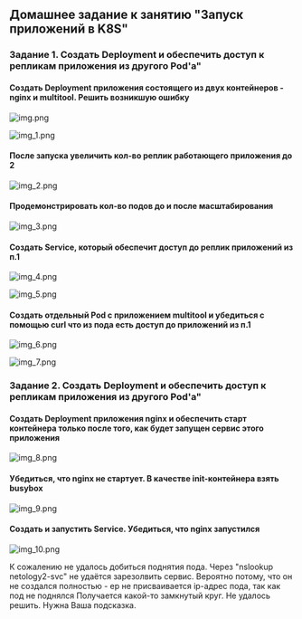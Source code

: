 ## Домашнее задание к занятию "Запуск приложений в K8S" ##

### Задание 1. Создать Deployment и обеспечить доступ к репликам приложения из другого Pod'а" ###

#### Создать Deployment приложения состоящего из двух контейнеров - nginx и multitool. Решить возникшую ошибку ####

![img.png](img.png)

![img_1.png](img_1.png)

#### После запуска увеличить кол-во реплик работающего приложения до 2 ####

![img_2.png](img_2.png)

#### Продемонстрировать кол-во подов до и после масштабирования ####

![img_3.png](img_3.png)

#### Создать Service, который обеспечит доступ до реплик приложений из п.1 ####

![img_4.png](img_4.png)

![img_5.png](img_5.png)

#### Создать отдельный Pod с приложением multitool и убедиться с помощью curl что из пода есть доступ до приложений из п.1 ####

![img_6.png](img_6.png)

![img_7.png](img_7.png)

### Задание 2. Создать Deployment и обеспечить доступ к репликам приложения из другого Pod'а" ###

#### Создать Deployment приложения nginx и обеспечить старт контейнера только после того, как будет запущен сервис этого приложения ####

![img_8.png](img_8.png)

#### Убедиться, что nginx не стартует. В качестве init-контейнера взять busybox ####

![img_9.png](img_9.png)

#### Создать и запустить Service. Убедиться, что nginx запустился ####

![img_10.png](img_10.png)

К сожалению не удалось добиться поднятия пода. Через "nslookup netology2-svc" не удаётся зарезолвить сервис. Вероятно потому, что он не создался полностью - ep не присваивается ip-адрес пода, так как под не поднялся
Получается какой-то замкнутый круг. Не удалось решить. Нужна Ваша подсказка.
